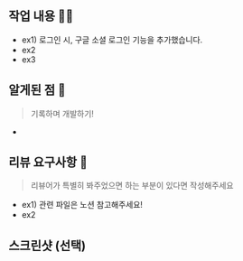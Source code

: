## 작업 내용 :technologist:

- ex1) 로그인 시, 구글 소셜 로그인 기능을 추가했습니다.
- ex2
- ex3

## 알게된 점 :rocket:

> 기록하며 개발하기!

-

## 리뷰 요구사항 :speech_balloon:

> 리뷰어가 특별히 봐주었으면 하는 부분이 있다면 작성해주세요

- ex1) 관련 파일은 노션 참고해주세요!
- ex2

## 스크린샷 (선택)
